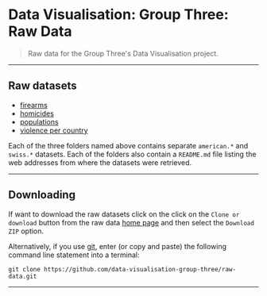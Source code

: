 # Data Visualisation: Group Three: Raw Data

> Raw data for the Group Three's Data Visualisation project.

---

## Raw datasets

* [firearms](https://github.com/data-visualisation-group-three/raw-data/tree/master/firearms)
* [homicides](https://github.com/data-visualisation-group-three/raw-data/tree/master/homicides)
* [populations](https://github.com/data-visualisation-group-three/raw-data/tree/master/populations)
* [violence per country](https://github.com/data-visualisation-group-three/raw-data/tree/master/violence_per_country)

Each of the three folders named above contains separate `american.*` and `swiss.*` datasets. 
Each of the folders also contain a `README.md` file listing the web addresses from where the datasets were retrieved.

---

## Downloading

If want to download the raw datasets click on the click on the `Clone or download` button from the raw data [home page](https://github.com/data-visualisation-group-three/raw-data) and then select the `Download ZIP` option.

Alternatively, if you use [git](https://git-scm.com), enter (or copy and paste) the following command line statement into a terminal:

```
git clone https://github.com/data-visualisation-group-three/raw-data.git
```

--- 





